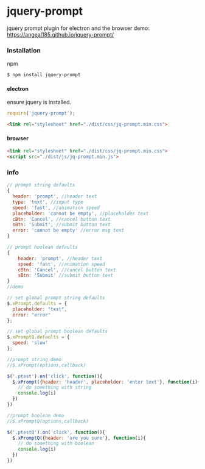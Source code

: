 # jquery-prompt
jquery prompt plugin for electron and the browser
demo: https://angeal185.github.io/jquery-prompt/
### Installation

npm

```sh
$ npm install jquery-prompt
```

#### electron
ensure jquery is installed.
```js
require('jquery-prompt');
```
```html
<link rel="stylesheet" href="./dist/css/jq-prompt.min.css">
```

#### browser

```html
<link rel="stylesheet" href="./dist/css/jq-prompt.min.css">
<script src="./dist/js/jq-prompt.min.js">
```

### info


```js
// prompt string defaults
{
  header: 'prompt', //header text
  type: 'text', //input type
  speed: 'fast', //animation speed
  placeholder: 'cannot be empty', //placeholder text
  cBtn: 'Cancel', //cancel button text
  sBtn: 'Submit', //submit button text
  error: 'cannot be empty' //error msg text
}

// prompt boolean defaults
{
    header: 'prompt', //header text
    speed: 'fast', //animation speed
    cBtn: 'Cancel', //cancel button text
    sBtn: 'Submit' //submit button text
}
//demo

// set global prompt string defaults
$.xPrompt.defaults = {
  placeholder: "test",
  error: "error"
};

// set global prompt boolean defaults
$.xPromptQ.defaults = {
  speed: 'slow'
};

//prompt string demo
//$.xPrompt(options,callback)

$('.ptest').on('click', function(){
  $.xPrompt({header: 'header', placeholder: 'enter text'}, function(i){
    // do something with string
    console.log(i)
  })
})

//prompt boolean demo
//$.xPromptQ(options,callback)

$('.ptestQ').on('click', function(){
  $.xPromptQ({header: 'are you sure'}, function(i){
    // do something with boolean
    console.log(i)
  })
})

```
